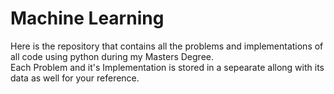# Machine Learning
Here is the repository that contains all the problems and implementations of all code using python during my Masters Degree.\
Each Problem and it's Implementation is stored in a sepearate allong with its data as well for your reference. 
